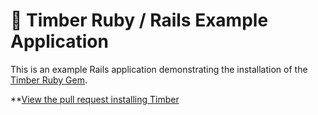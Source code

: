 # :evergreen_tree: Timber Ruby / Rails Example Application

This is an example Rails application demonstrating the installation of the [Timber Ruby Gem](https://github.com/timberio/timber-ruby).

**[View the pull request installing Timber](https://github.com/timberio/ruby-rails-example-app/pulls/1)
